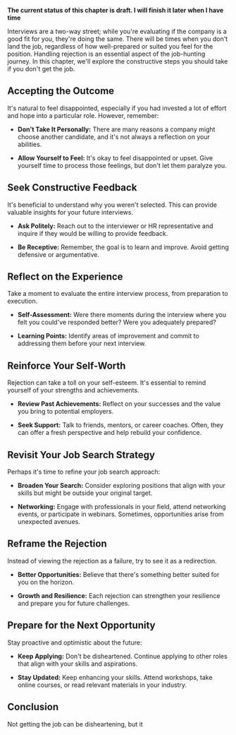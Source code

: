 **The current status of this chapter is draft. I will finish it later when I have time**

Interviews are a two-way street; while you're evaluating if the company is a good fit for you, they're doing the same. There will be times when you don't land the job, regardless of how well-prepared or suited you feel for the position. Handling rejection is an essential aspect of the job-hunting journey. In this chapter, we'll explore the constructive steps you should take if you don't get the job.

Accepting the Outcome
---------------------

It's natural to feel disappointed, especially if you had invested a lot of effort and hope into a particular role. However, remember:

* **Don't Take It Personally:** There are many reasons a company might choose another candidate, and it's not always a reflection on your abilities.

* **Allow Yourself to Feel:** It's okay to feel disappointed or upset. Give yourself time to process those feelings, but don't let them paralyze you.

Seek Constructive Feedback
--------------------------

It's beneficial to understand why you weren't selected. This can provide valuable insights for your future interviews.

* **Ask Politely:** Reach out to the interviewer or HR representative and inquire if they would be willing to provide feedback.

* **Be Receptive:** Remember, the goal is to learn and improve. Avoid getting defensive or argumentative.

Reflect on the Experience
-------------------------

Take a moment to evaluate the entire interview process, from preparation to execution.

* **Self-Assessment:** Were there moments during the interview where you felt you could've responded better? Were you adequately prepared?

* **Learning Points:** Identify areas of improvement and commit to addressing them before your next interview.

Reinforce Your Self-Worth
-------------------------

Rejection can take a toll on your self-esteem. It's essential to remind yourself of your strengths and achievements.

* **Review Past Achievements:** Reflect on your successes and the value you bring to potential employers.

* **Seek Support:** Talk to friends, mentors, or career coaches. Often, they can offer a fresh perspective and help rebuild your confidence.

Revisit Your Job Search Strategy
--------------------------------

Perhaps it's time to refine your job search approach:

* **Broaden Your Search:** Consider exploring positions that align with your skills but might be outside your original target.

* **Networking:** Engage with professionals in your field, attend networking events, or participate in webinars. Sometimes, opportunities arise from unexpected avenues.

Reframe the Rejection
---------------------

Instead of viewing the rejection as a failure, try to see it as a redirection.

* **Better Opportunities:** Believe that there's something better suited for you on the horizon.

* **Growth and Resilience:** Each rejection can strengthen your resilience and prepare you for future challenges.

Prepare for the Next Opportunity
--------------------------------

Stay proactive and optimistic about the future:

* **Keep Applying:** Don't be disheartened. Continue applying to other roles that align with your skills and aspirations.

* **Stay Updated:** Keep enhancing your skills. Attend workshops, take online courses, or read relevant materials in your industry.

Conclusion
----------

Not getting the job can be disheartening, but it

